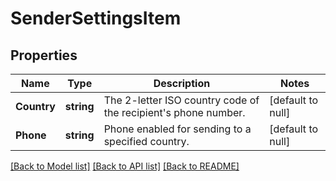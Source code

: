 # SenderSettingsItem

## Properties
Name | Type | Description | Notes
------------ | ------------- | ------------- | -------------
**Country** | **string** | The 2-letter ISO country code of the recipient&#39;s phone number.  | [default to null]
**Phone** | **string** | Phone enabled for sending to a specified country. | [default to null]

[[Back to Model list]](../README.md#documentation-for-models) [[Back to API list]](../README.md#documentation-for-api-endpoints) [[Back to README]](../README.md)


